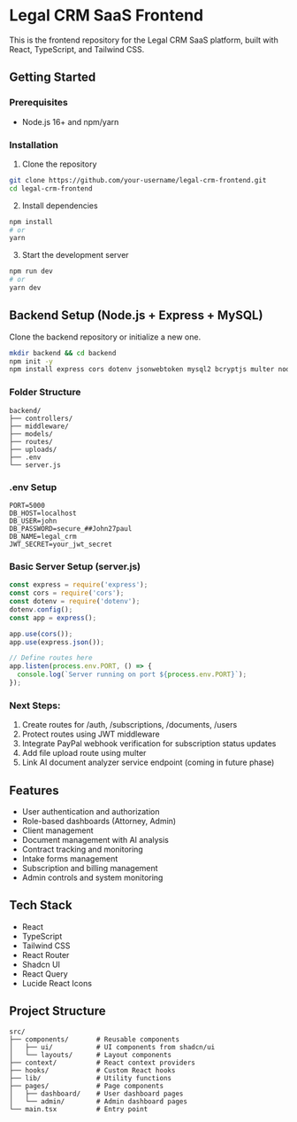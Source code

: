
# Legal CRM SaaS Frontend

This is the frontend repository for the Legal CRM SaaS platform, built with React, TypeScript, and Tailwind CSS.

## Getting Started

### Prerequisites

- Node.js 16+ and npm/yarn

### Installation

1. Clone the repository
```bash
git clone https://github.com/your-username/legal-crm-frontend.git
cd legal-crm-frontend
```

2. Install dependencies
```bash
npm install
# or
yarn
```

3. Start the development server
```bash
npm run dev
# or
yarn dev
```

## Backend Setup (Node.js + Express + MySQL)

Clone the backend repository or initialize a new one.

```bash
mkdir backend && cd backend
npm init -y
npm install express cors dotenv jsonwebtoken mysql2 bcryptjs multer nodemailer
```

### Folder Structure

```
backend/
├── controllers/
├── middleware/
├── models/
├── routes/
├── uploads/
├── .env
└── server.js
```

### .env Setup

```
PORT=5000
DB_HOST=localhost
DB_USER=john
DB_PASSWORD=secure_##John27paul
DB_NAME=legal_crm
JWT_SECRET=your_jwt_secret
```

### Basic Server Setup (server.js)

```javascript
const express = require('express');
const cors = require('cors');
const dotenv = require('dotenv');
dotenv.config();
const app = express();

app.use(cors());
app.use(express.json());

// Define routes here
app.listen(process.env.PORT, () => {
  console.log(`Server running on port ${process.env.PORT}`);
});
```

### Next Steps:

1. Create routes for /auth, /subscriptions, /documents, /users
2. Protect routes using JWT middleware
3. Integrate PayPal webhook verification for subscription status updates
4. Add file upload route using multer
5. Link AI document analyzer service endpoint (coming in future phase)

## Features

- User authentication and authorization
- Role-based dashboards (Attorney, Admin)
- Client management
- Document management with AI analysis
- Contract tracking and monitoring
- Intake forms management
- Subscription and billing management
- Admin controls and system monitoring

## Tech Stack

- React
- TypeScript
- Tailwind CSS
- React Router
- Shadcn UI
- React Query
- Lucide React Icons

## Project Structure

```
src/
├── components/       # Reusable components
│   ├── ui/           # UI components from shadcn/ui
│   └── layouts/      # Layout components
├── context/          # React context providers
├── hooks/            # Custom React hooks
├── lib/              # Utility functions
├── pages/            # Page components
│   ├── dashboard/    # User dashboard pages
│   └── admin/        # Admin dashboard pages
└── main.tsx          # Entry point
```
